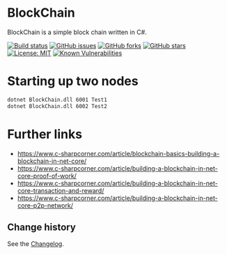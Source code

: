 BlockChain
====================================

BlockChain is a simple block chain written in C#.

[![Build status](https://ci.appveyor.com/api/projects/status/flwy7y8jjy8a62md?svg=true)](https://ci.appveyor.com/project/SeppPenner/blockchain)
[![GitHub issues](https://img.shields.io/github/issues/SeppPenner/BlockChain.svg)](https://github.com/SeppPenner/BlockChain/issues)
[![GitHub forks](https://img.shields.io/github/forks/SeppPenner/BlockChain.svg)](https://github.com/SeppPenner/BlockChain/network)
[![GitHub stars](https://img.shields.io/github/stars/SeppPenner/BlockChain.svg)](https://github.com/SeppPenner/BlockChain/stargazers)
[![License: MIT](https://img.shields.io/badge/License-MIT-blue.svg)](https://raw.githubusercontent.com/SeppPenner/BlockChain/master/License.txt)
[![Known Vulnerabilities](https://snyk.io/test/github/SeppPenner/BlockChain/badge.svg)](https://snyk.io/test/github/SeppPenner/BlockChain)

# Starting up two nodes

```cmd
dotnet BlockChain.dll 6001 Test1
dotnet BlockChain.dll 6002 Test2
```

# Further links

* https://www.c-sharpcorner.com/article/blockchain-basics-building-a-blockchain-in-net-core/
* https://www.c-sharpcorner.com/article/building-a-blockchain-in-net-core-proof-of-work/
* https://www.c-sharpcorner.com/article/building-a-blockchain-in-net-core-transaction-and-reward/
* https://www.c-sharpcorner.com/article/building-a-blockchain-in-net-core-p2p-network/

Change history
--------------

See the [Changelog](https://github.com/SeppPenner/BlockChain/blob/master/Changelog.md).